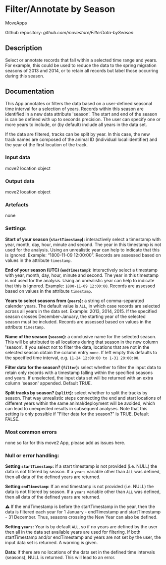 # Filter/Annotate by Season
MoveApps

Github repository: *github.com/movestore/FilterData-bySeason*

## Description
Select or annotate records that fall within a selected time range and years. For example, this could be used to reduce the data to the spring migration seasons of 2013 and 2014, or to retain all records but label those occurring during this season.

## Documentation
This App annotates or filters the data based on a user-defined seasonal time interval for a selection of years. Records within this season are identified in a new data attribute 'season'. The start and end of the season is can be defined with up to seconds precision. The user can specify one or more years to include, or (by default) include all years in the data set. 

If the data are filtered, tracks can be split by year. In this case, the new track names are composed of the animal ID (individual local identifier) and the year of the first location of the track.

### Input data
move2 location object

### Output data
move2 location object

### Artefacts
none

### Settings
**Start of your season (`startTimestamp`):** interactively select a timestamp with year, month, day, hour, minute and second. The year in this timestamp is not used for the analysis. Using an unrealistic year can help to indicate that this is ignored. Example: “1800-11-09 12:00:00”. Records are assessed based on values in the attribute `timestamp`.

**End of your season (UTC) (`endTimestamp`):** interactively select a timestamp with year, month, day, hour, minute and second. The year in this timestamp is not used for the analysis. Using an unrealistic year can help to indicate that this is ignored. Example: `1800-11-09 12:00:00`. Records are assessed based on values in the attribute `timestamp`.

**Years to select seasons from (`years`):** a string of comma-separated calender years. The default value is `ALL`, in which case records are selected across all years in the data set. Example: 2013, 2014, 2015. If the specified season crosses December-January, the starting year of the selected season must be included. Records are assessed based on values in the attribute `timestamp`.

**Name of the season (`season`):** a conclusive name for the selected season. This will be attributed to all locations during that season in the new column 'season'. If you select not to filter the data, locations that are not in the selected season obtain the column entry `none`. If left empty this defaults to the specified time interval, e.g. `11-24 12:00:00 to 1-31 20:00:00`.

**Filter data for the season? (`filter`):** select whether to filter the input data to retain only records with a timestamp falling within the specified seasons and years. If unselected, the input data set will be returned with an extra column 'season' appended. Default TRUE.

**Split tracks by season? (`splitt`):** select whether to split the tracks by season. That way unrealistic steps connecting the end and start locations of different years within the same animal/deployment will be avoided, which can lead to unexpected results in subsequent analyses. Note that this setting is only possible if "Filter data for the season?" is TRUE. Default FALSE.


### Most common errors
none so far for this move2 App, please add as issues here.

### Null or error handling:
**Setting `startTimestamp`:** If a start timestamp is not provided (i.e. NULL) the data is not filtered by season. If a `years` variable other than `ALL` was defined, then all data of the defined years are returned.

**Setting `endTimestamp`:** If an end timestamp is not provided (i.e. NULL) the data is not filtered by season. If a `years` variable other than `ALL` was defined, then all data of the defined years are returned.

:warning: If the endTimestamp is before the startTimestamp in the year, then the data is filtered each year for 1 January - endTimestamp and startTimestamp - 31 December. Thus, seasons crossing the New Year can also be defined.

**Setting `years`:** Year is by default `ALL`, so if no years are defined by the user then all in the data set available years are used for filtering. If both startTimestamp and/or endTimestamp and years are not set by the user, the input data set is returned. A warning is given.

**Data:** If there are no locations of the data set in the defined time intervals (seasons), NULL is returned. This will lead to an error.

